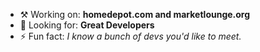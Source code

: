 - ⚒️ Working on: **homedepot.com and marketlounge.org**
- 🔭 Looking for: **Great Developers**
- ⚡ Fun fact: *I know a bunch of devs you'd like to meet.*
